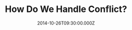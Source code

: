 ---
title: "How Do We Handle Conflict?"
image: "https://i.imgur.com/MuLYIpM.jpg"
date: "2014-10-26T09:30:00.000Z"
video:
  type: "vimeo"
  id: 110257212
speaker:
  name: "Rob Yanike"
  permalink: "rob-yanike"
series: "descendants"
---